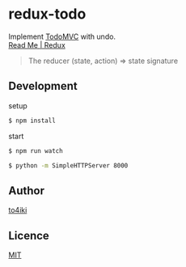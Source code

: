 redux-todo
==========

Implement [TodoMVC](http://todomvc.com/) with undo.  
[Read Me | Redux](http://rackt.org/redux/index.html)

> The reducer (state, action) => state signature

## Development

setup

```sh
$ npm install
```

start

```sh
$ npm run watch
```

```sh
$ python -m SimpleHTTPServer 8000
```

## Author

[to4iki](https://github.com/to4iki)

## Licence

[MIT](http://to4iki.mit-license.org/)
